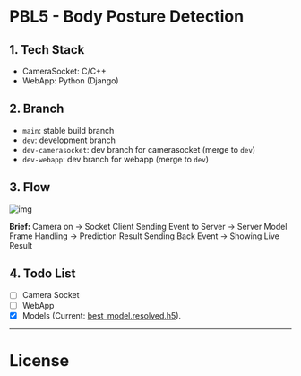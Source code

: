 # PBL5 - Body Posture Detection

## 1. Tech Stack

- CameraSocket: C/C++
- WebApp: Python (Django)

## 2. Branch

- `main`: stable build branch
- `dev`: development branch
- `dev-camerasocket`: dev branch for camerasocket (merge to `dev`)
- `dev-webapp`: dev branch for webapp (merge to `dev`)
## 3. Flow

![img](./assets/BasicFlow.png)

**Brief:** Camera on -> Socket Client Sending Event to Server -> Server Model Frame Handling -> Prediction Result Sending Back Event -> Showing Live Result

## 4. Todo List

* [ ] Camera Socket
* [ ] WebApp
* [X] Models (Current: [best_model.resolved.h5](./_models/best_model.resolved.h5)).

---

# License
